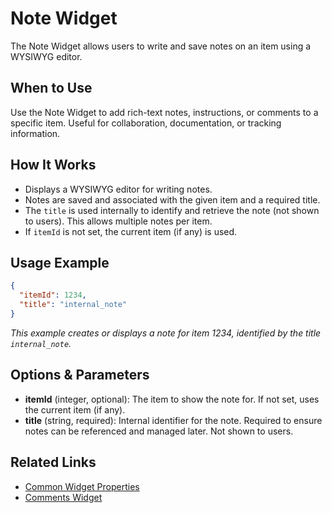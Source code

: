 # Note Widget

The Note Widget allows users to write and save notes on an item using a WYSIWYG editor.

## When to Use
Use the Note Widget to add rich-text notes, instructions, or comments to a specific item. Useful for collaboration, documentation, or tracking information.

## How It Works
- Displays a WYSIWYG editor for writing notes.
- Notes are saved and associated with the given item and a required title.
- The `title` is used internally to identify and retrieve the note (not shown to users). This allows multiple notes per item.
- If `itemId` is not set, the current item (if any) is used.

## Usage Example
```json
{
  "itemId": 1234,
  "title": "internal_note"
}
```
*This example creates or displays a note for item 1234, identified by the title `internal_note`.*

## Options & Parameters
- **itemId** (integer, optional): The item to show the note for. If not set, uses the current item (if any).
- **title** (string, required): Internal identifier for the note. Required to ensure notes can be referenced and managed later. Not shown to users.

## Related Links
- [Common Widget Properties](/docs/modules/widgets/common-properties.md)
- [Comments Widget](/docs/modules/widgets/comments.md)
